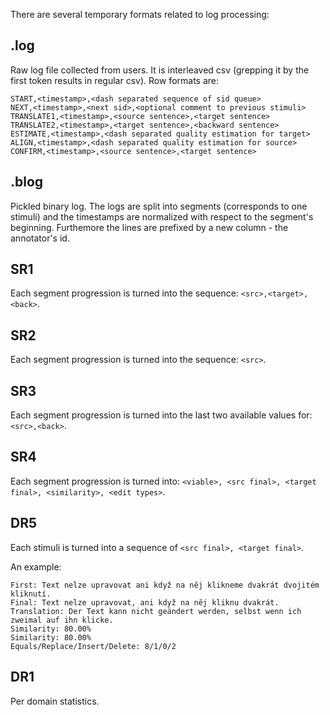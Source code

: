 There are several temporary formats related to log processing:

## .log
Raw log file collected from users. It is interleaved csv (grepping it by the first token results in regular csv). Row formats are:

```
START,<timestamp>,<dash separated sequence of sid queue>
NEXT,<timestamp>,<next sid>,<optional comment to previous stimuli>
TRANSLATE1,<timestamp>,<source sentence>,<target sentence>
TRANSLATE2,<timestamp>,<target sentence>,<backward sentence>
ESTIMATE,<timestamp>,<dash separated quality estimation for target>
ALIGN,<timestamp>,<dash separated quality estimation for source>
CONFIRM,<timestamp>,<source sentence>,<target sentence>
```

## .blog
Pickled binary log. The logs are split into segments (corresponds to one stimuli) and the timestamps are normalized with respect to the segment's beginning. Furthemore the lines are prefixed by a new column - the annotator's id.

## SR1
Each segment progression is turned into the sequence: `<src>,<target>,<back>`.

## SR2
Each segment progression is turned into the sequence: `<src>`.

## SR3
Each segment progression is turned into the last two available values for: `<src>,<back>`.

## SR4
Each segment progression is turned into: `<viable>, <src final>, <target final>, <similarity>, <edit types>`.

## DR5
Each stimuli is turned into a sequence of `<src final>, <target final>`.

An example:
```
First: Text nelze upravovat ani když na něj klikneme dvakrát dvojitém kliknutí.
Final: Text nelze upravovat, ani když na něj kliknu dvakrát.
Translation: Der Text kann nicht geändert werden, selbst wenn ich zweimal auf ihn klicke.
Similarity: 80.00%
Similarity: 80.00%
Equals/Replace/Insert/Delete: 8/1/0/2
```

## DR1
Per domain statistics.